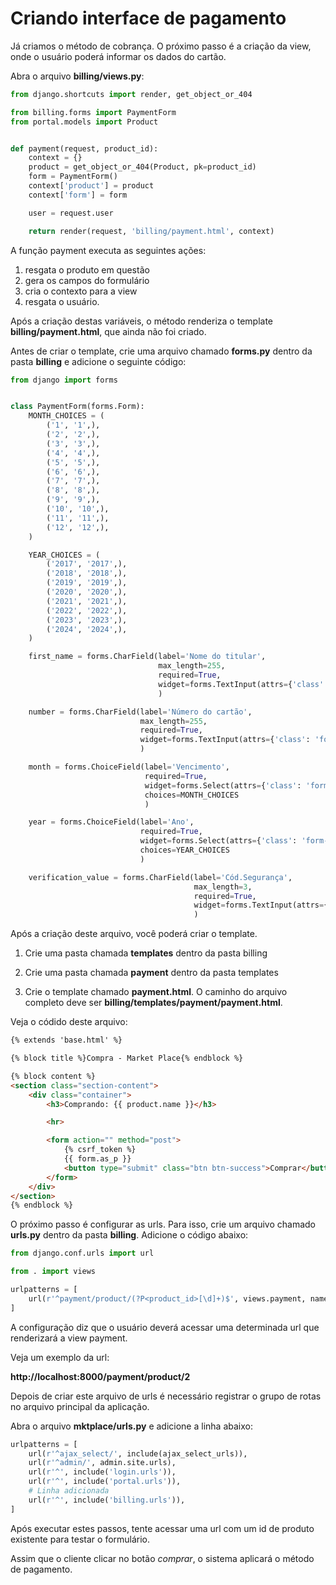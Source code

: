 # Criando interface de pagamento

Já criamos o método de cobrança. O próximo passo é a criação da view, onde o usuário poderá informar os dados do cartão.

Abra o arquivo **billing/views.py**:

```python
from django.shortcuts import render, get_object_or_404

from billing.forms import PaymentForm
from portal.models import Product


def payment(request, product_id):
    context = {}
    product = get_object_or_404(Product, pk=product_id)
    form = PaymentForm()
    context['product'] = product
    context['form'] = form

    user = request.user

    return render(request, 'billing/payment.html', context)
```

A função payment executa as seguintes ações:

1. resgata o produto em questão 
2. gera os campos do formulário 
3. cria o contexto para a view 
4. resgata o usuário.

Após a criação destas variáveis, o método renderiza o template **billing/payment.html**, que ainda não foi criado.

Antes de criar o template, crie uma arquivo chamado **forms.py** dentro da pasta **billing** e adicione o seguinte código:

```python
from django import forms


class PaymentForm(forms.Form):
    MONTH_CHOICES = (
        ('1', '1',),
        ('2', '2',),
        ('3', '3',),
        ('4', '4',),
        ('5', '5',),
        ('6', '6',),
        ('7', '7',),
        ('8', '8',),
        ('9', '9',),
        ('10', '10',),
        ('11', '11',),
        ('12', '12',),
    )

    YEAR_CHOICES = (
        ('2017', '2017',),
        ('2018', '2018',),
        ('2019', '2019',),
        ('2020', '2020',),
        ('2021', '2021',),
        ('2022', '2022',),
        ('2023', '2023',),
        ('2024', '2024',),
    )

    first_name = forms.CharField(label='Nome do titular',
                                 max_length=255,
                                 required=True,
                                 widget=forms.TextInput(attrs={'class': 'form-control'})
                                 )

    number = forms.CharField(label='Número do cartão',
                             max_length=255,
                             required=True,
                             widget=forms.TextInput(attrs={'class': 'form-control'})
                             )

    month = forms.ChoiceField(label='Vencimento',
                              required=True,
                              widget=forms.Select(attrs={'class': 'form-control'}),
                              choices=MONTH_CHOICES
                              )

    year = forms.ChoiceField(label='Ano',
                             required=True,
                             widget=forms.Select(attrs={'class': 'form-control'}),
                             choices=YEAR_CHOICES
                             )

    verification_value = forms.CharField(label='Cód.Segurança',
                                         max_length=3,
                                         required=True,
                                         widget=forms.TextInput(attrs={'class': 'form-control'})
                                         )
```

Após a criação deste arquivo, você poderá criar o template. 

1. Crie uma pasta chamada **templates** dentro da pasta billing

2. Crie uma pasta chamada **payment** dentro da pasta templates 

3. Crie o template chamado **payment.html**. O caminho do arquivo completo deve ser **billing/templates/payment/payment.html**. 

Veja o códido deste arquivo:

```html
{% extends 'base.html' %}

{% block title %}Compra - Market Place{% endblock %}

{% block content %}
<section class="section-content">
    <div class="container">
        <h3>Comprando: {{ product.name }}</h3>

        <hr>

        <form action="" method="post">
            {% csrf_token %}
            {{ form.as_p }}
            <button type="submit" class="btn btn-success">Comprar</button>
        </form>
    </div>
</section>
{% endblock %}
```

O próximo passo é configurar as urls. Para isso, crie um arquivo chamado **urls.py** dentro da pasta **billing**. Adicione o código abaixo:

```python
from django.conf.urls import url

from . import views

urlpatterns = [
    url(r'^payment/product/(?P<product_id>[\d]+)$', views.payment, name='billing_payment'),
]
```

A configuração diz que o usuário deverá acessar uma determinada url que renderizará a view payment. 

Veja um exemplo da url:

**http://localhost:8000/payment/product/2**

Depois de criar este arquivo de urls é necessário registrar o grupo de rotas no arquivo principal da aplicação. 

Abra o arquivo **mktplace/urls.py** e adicione a linha abaixo:

```python
urlpatterns = [
    url(r'^ajax_select/', include(ajax_select_urls)),
    url(r'^admin/', admin.site.urls),
    url(r'^', include('login.urls')),
    url(r'^', include('portal.urls')),
    # Linha adicionada
    url(r'^', include('billing.urls')),
]
```

Após executar estes passos, tente acessar uma url com um id de produto existente para testar o formulário.

Assim que o cliente clicar no botão *comprar*, o sistema aplicará o método de pagamento.
